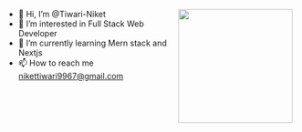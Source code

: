 - 👋 Hi, I’m @Tiwari-Niket <img align="right" width="200" height="200" src="![Gaming-amico](https://github.com/Tiwari-Niket/Tiwari-Niket/assets/96378627/930ddeb5-e3d2-47af-800f-f6240f7c00e0)">
- 👀 I’m interested in Full Stack Web Developer
- 🌱 I’m currently learning Mern stack and Nextjs
- 📫 How to reach me nikettiwari9967@gmail.com



<!---
Tiwari-Niket/Tiwari-Niket is a ✨ special ✨ repository because its `README.md` (this file) appears on your GitHub profile.
You can click the Preview link to take a look at your changes.
--->
